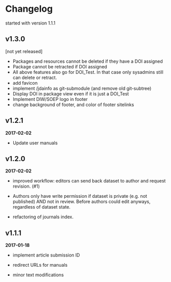 Changelog
=========

started with version 1.1.1

v1.3.0
------
[not yet released]

-   Packages and resources cannot be deleted if they have a DOI assigned
-   Package cannot be retracted if DOI assigned
-   All above features also go for DOI_Test. In that case only sysadmins still can
    delete or retract.
-   add favicon
-   implement /jdainfo as git-submodule (and remove old git-subtree)
-   Display DOI in package view even if it is just a DOI_Test
-   Implement DIW/SOEP logo in footer
-   change background of footer, and color of footer sitelinks



v1.2.1
------
**2017-02-02**

-   Update user manuals


v1.2.0
------
**2017-02-02**

-   improved workflow: editors can send back dataset to author and request
    revision. (#1)

-   Authors only have write permission if dataset is private (e.g. not
    published) AND not in review. Before authors could edit anyways, regardless
    of dataset state.

-   refactoring of journals index.


v1.1.1
------
**2017-01-18**

-   implement article submission ID

-   redirect URLs for manuals

-   minor text modifications
